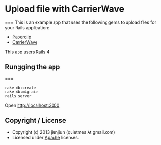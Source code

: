 # Upload file with CarrierWave
===
This is an example app that uses the following gems to upload files for your Rails application:

- [Paperclip](https://github.com/thoughtbot/paperclip)
- [CarrierWave](https://github.com/carrierwaveuploader/carrierwave)

This app users Rails 4

## Rungging the app
===
```
rake db:create
rake db:migrate
rails server
```
Open [http://localhost:3000](http://localhost:3000)

## Copyright / License
* Copyright (c) 2013 jiunjiun (quietmes At gmail.com)
* Licensed under [Apache](http://www.apache.org/licenses/) licenses.